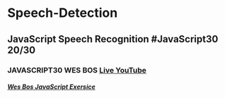 # Speech-Detection
## JavaScript Speech Recognition  #JavaScript30 20/30
### JAVASCRIPT30 WES BOS [Live](https://artanmerko.github.io/speech-detection/)[ YouTube](https://www.youtube.com/watch?v=0mJC0A72Fnw&list=PLu8EoSxDXHP6CGK4YVJhL_VWetA865GOH&index=20)


##### [Wes Bos JavaScript Exersice](https://javascript30.com/)
